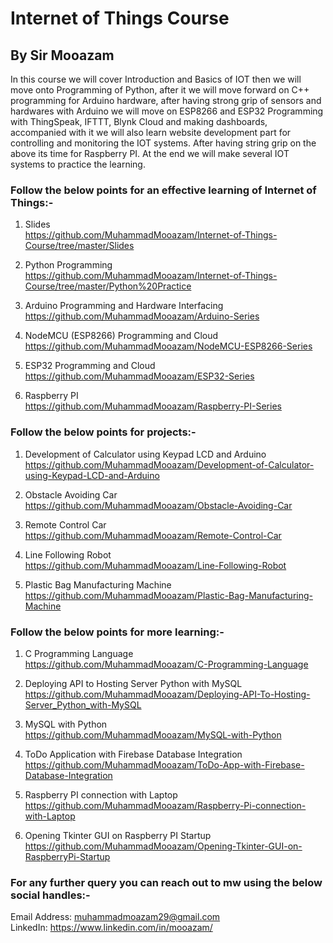 # Internet of Things Course
## By Sir Mooazam 

In this course we will cover Introduction and Basics of IOT then we will move onto Programming of Python, after it we will move forward on C++ programming for Arduino hardware, after having strong grip of sensors and hardwares with Arduino we will move on ESP8266 and ESP32 Programming with ThingSpeak, IFTTT, Blynk Cloud and making dashboards, accompanied with it we will also learn website development part for controlling and monitoring the IOT systems. After having string grip on the above its time for Raspberry PI. At the end we will make several IOT systems to practice the learning.

### Follow the below points for an effective learning of Internet of Things:-

1) Slides <br>
https://github.com/MuhammadMooazam/Internet-of-Things-Course/tree/master/Slides

2) Python Programming <br>
https://github.com/MuhammadMooazam/Internet-of-Things-Course/tree/master/Python%20Practice

3) Arduino Programming and Hardware Interfacing <br>
https://github.com/MuhammadMooazam/Arduino-Series

4) NodeMCU (ESP8266) Programming and Cloud <br>
https://github.com/MuhammadMooazam/NodeMCU-ESP8266-Series

5) ESP32 Programming and Cloud <br>
https://github.com/MuhammadMooazam/ESP32-Series

6) Raspberry PI <br>
https://github.com/MuhammadMooazam/Raspberry-PI-Series

### Follow the below points for projects:-

1) Development of Calculator using Keypad LCD and Arduino <br>
https://github.com/MuhammadMooazam/Development-of-Calculator-using-Keypad-LCD-and-Arduino

2) Obstacle Avoiding Car <br>
https://github.com/MuhammadMooazam/Obstacle-Avoiding-Car

3) Remote Control Car <br>
https://github.com/MuhammadMooazam/Remote-Control-Car

4) Line Following Robot <br>
https://github.com/MuhammadMooazam/Line-Following-Robot

5) Plastic Bag Manufacturing Machine <br>
https://github.com/MuhammadMooazam/Plastic-Bag-Manufacturing-Machine

### Follow the below points for more learning:-

1) C Programming Language <br>
https://github.com/MuhammadMooazam/C-Programming-Language

2) Deploying API to Hosting Server Python with MySQL <br>
https://github.com/MuhammadMooazam/Deploying-API-To-Hosting-Server_Python_with-MySQL

3) MySQL with Python <br>
https://github.com/MuhammadMooazam/MySQL-with-Python

4) ToDo Application with Firebase Database Integration <br>
https://github.com/MuhammadMooazam/ToDo-App-with-Firebase-Database-Integration

5) Raspberry PI connection with Laptop <br>
https://github.com/MuhammadMooazam/Raspberry-Pi-connection-with-Laptop

6) Opening Tkinter GUI on Raspberry PI Startup <br>
https://github.com/MuhammadMooazam/Opening-Tkinter-GUI-on-RaspberryPi-Startup

### For any further query you can reach out to mw using the below social handles:-

Email Address: muhammadmoazam29@gmail.com <br>
LinkedIn: https://www.linkedin.com/in/mooazam/
